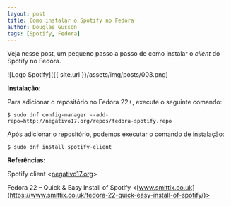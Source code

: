 ```yaml
---
layout: post
title: Como instalar o Spotify no Fedora
author: Douglas Gusson
tags: [Spotify, Fedora]
---
```


Veja nesse post, um pequeno passo a passo de como instalar o *client* do Spotify no Fedora.

![Logo Spotify]({{ site.url }}/assets/img/posts/003.png)

**Instalação:**

Para adicionar o repositório no Fedora 22+, execute o seguinte comando:

```
$ sudo dnf config-manager --add-repo=http://negativo17.org/repos/fedora-spotify.repo
```

Após adicionar o repositório, podemos executar o comando de instalação:

```
$ sudo dnf install spotify-client
```

**Referências:**    

Spotify client <[negativo17.org](https://negativo17.org/spotify-client/)>

Fedora 22 – Quick & Easy Install of Spotify <[www.smittix.co.uk](https://www.smittix.co.uk/fedora-22-quick-easy-install-of-spotify/)>
